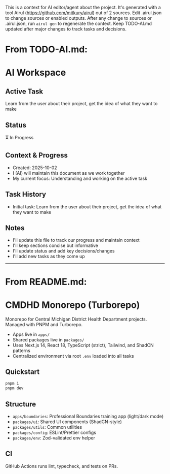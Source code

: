 This is a context for AI editor/agent about the project. It's generated with a tool Airul (https://github.com/mitkury/airul) out of 2 sources. Edit .airul.json to change sources or enabled outputs. After any change to sources or .airul.json, run `airul gen` to regenerate the context. Keep TODO-AI.md updated after major changes to track tasks and decisions.

# From TODO-AI.md:

# AI Workspace

## Active Task
Learn from the user about their project, get the idea of what they want to make

## Status
⏳ In Progress

## Context & Progress
- Created: 2025-10-02
- I (AI) will maintain this document as we work together
- My current focus: Understanding and working on the active task

## Task History
- Initial task: Learn from the user about their project, get the idea of what they want to make

## Notes
- I'll update this file to track our progress and maintain context
- I'll keep sections concise but informative
- I'll update status and add key decisions/changes
- I'll add new tasks as they come up
---

# From README.md:

# CMDHD Monorepo (Turborepo)

Monorepo for Central Michigan District Health Department projects. Managed with PNPM and Turborepo.

- Apps live in `apps/`
- Shared packages live in `packages/`
- Uses Next.js 14, React 18, TypeScript (strict), Tailwind, and ShadCN patterns
- Centralized environment via root `.env` loaded into all tasks

## Quickstart

```bash
pnpm i
pnpm dev
```

## Structure

- `apps/boundaries`: Professional Boundaries training app (light/dark mode)
- `packages/ui`: Shared UI components (ShadCN-style)
- `packages/utils`: Common utilities
- `packages/config`: ESLint/Prettier configs
- `packages/env`: Zod-validated env helper

## CI
GitHub Actions runs lint, typecheck, and tests on PRs.